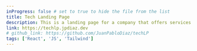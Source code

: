 ```yaml
---
inProgress: false # set to true to hide the file from the list
title: Tech Landing Page
description: This is a landing page for a company that offers services for the development of web applications, mobile applications, and software development.
link: https://techlp.jpdiaz.dev
# github_link: https://github.com/JuanPabloDiaz/techLP
tags: ['React', 'JS', 'Tailwind']
---
```

